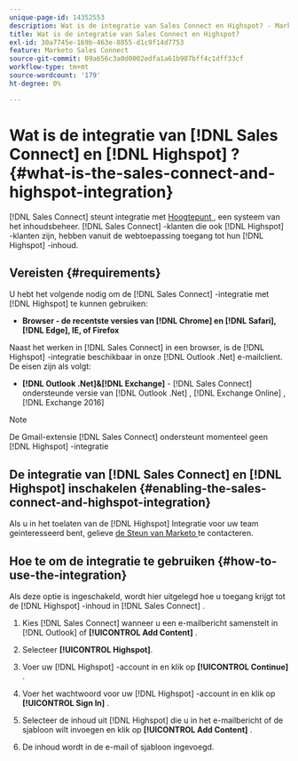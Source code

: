 ```yaml
---
unique-page-id: 14352553
description: Wat is de integratie van Sales Connect en Highspot? - Marketo Docs - Productdocumentatie
title: Wat is de integratie van Sales Connect en Highspot?
exl-id: 30a7745e-169b-463e-8855-d1c9f14d7753
feature: Marketo Sales Connect
source-git-commit: 09a656c3a0d0002edfa1a61b987bff4c1dff33cf
workflow-type: tm+mt
source-wordcount: '179'
ht-degree: 0%

---
```


# Wat is de integratie van [!DNL Sales Connect] en [!DNL Highspot] ? {#what-is-the-sales-connect-and-highspot-integration}

[!DNL Sales Connect] steunt integratie met [ Hoogtepunt ](https://www.highspot.com/), een systeem van het inhoudsbeheer. [!DNL Sales Connect] -klanten die ook [!DNL Highspot] -klanten zijn, hebben vanuit de webtoepassing toegang tot hun [!DNL Highspot] -inhoud.

## Vereisten {#requirements}

U hebt het volgende nodig om de [!DNL Sales Connect] -integratie met [!DNL Highspot] te kunnen gebruiken:

* **Browser - de recentste versies van [!DNL Chrome] en [!DNL Safari], [!DNL Edge], IE, of Firefox**

Naast het werken in [!DNL Sales Connect] in een browser, is de [!DNL Highspot] -integratie beschikbaar in onze [!DNL Outlook .Net] e-mailclient. De eisen zijn als volgt:

* **[!DNL Outlook .Net]&amp;[!DNL Exchange]** - [!DNL Sales Connect] ondersteunde versie van [!DNL Outlook .Net] , [!DNL Exchange Online] , [!DNL Exchange 2016]

>[!NOTE]
>
>De Gmail-extensie [!DNL Sales Connect] ondersteunt momenteel geen [!DNL Highspot] -integratie

## De integratie van [!DNL Sales Connect] en [!DNL Highspot] inschakelen {#enabling-the-sales-connect-and-highspot-integration}

Als u in het toelaten van de [!DNL Highspot] Integratie voor uw team geinteresseerd bent, gelieve [ de Steun van Marketo ](https://nation.marketo.com/t5/Support/ct-p/Support#) te contacteren.

## Hoe te om de integratie te gebruiken {#how-to-use-the-integration}

Als deze optie is ingeschakeld, wordt hier uitgelegd hoe u toegang krijgt tot de [!DNL Highspot] -inhoud in [!DNL Sales Connect] .

1. Kies [!DNL Sales Connect] wanneer u een e-mailbericht samenstelt in [!DNL Outlook] of **[!UICONTROL Add Content]** .

1. Selecteer **[!UICONTROL Highspot]**.

1. Voer uw [!DNL Highspot] -account in en klik op **[!UICONTROL Continue]** .

1. Voer het wachtwoord voor uw [!DNL Highspot] -account in en klik op **[!UICONTROL Sign In]** .

1. Selecteer de inhoud uit [!DNL Highspot] die u in het e-mailbericht of de sjabloon wilt invoegen en klik op **[!UICONTROL Add Content]** .

1. De inhoud wordt in de e-mail of sjabloon ingevoegd.
